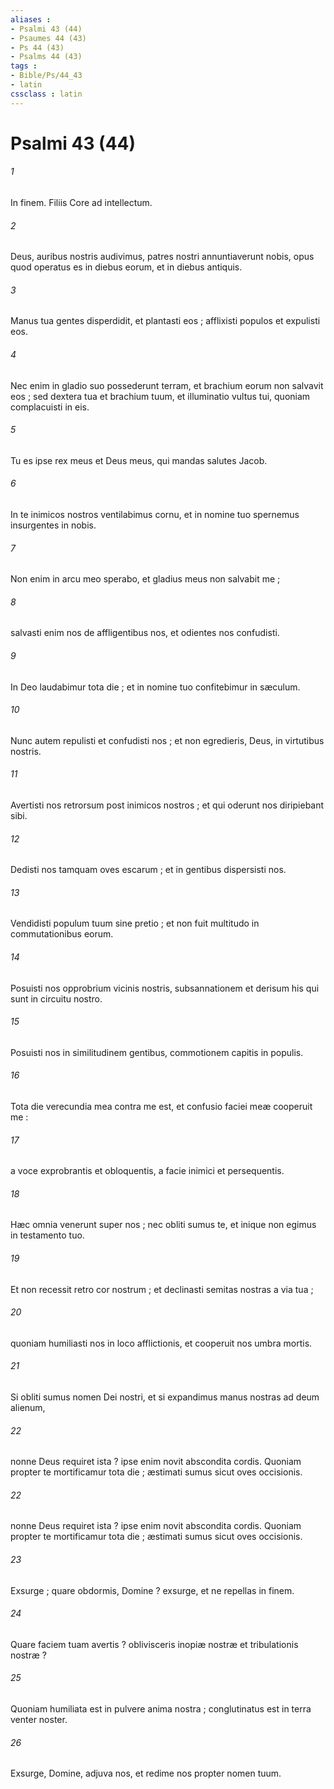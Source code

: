 ```yaml
---
aliases : 
- Psalmi 43 (44)
- Psaumes 44 (43)
- Ps 44 (43)
- Psalms 44 (43)
tags : 
- Bible/Ps/44_43
- latin
cssclass : latin
---
```


# Psalmi 43 (44)

###### 1
In finem. Filiis Core ad intellectum.
###### 2
Deus, auribus nostris audivimus, patres nostri annuntiaverunt nobis, opus quod operatus es in diebus eorum, et in diebus antiquis.
###### 3
Manus tua gentes disperdidit, et plantasti eos ; afflixisti populos et expulisti eos.
###### 4
Nec enim in gladio suo possederunt terram, et brachium eorum non salvavit eos ; sed dextera tua et brachium tuum, et illuminatio vultus tui, quoniam complacuisti in eis.
###### 5
Tu es ipse rex meus et Deus meus, qui mandas salutes Jacob.
###### 6
In te inimicos nostros ventilabimus cornu, et in nomine tuo spernemus insurgentes in nobis.
###### 7
Non enim in arcu meo sperabo, et gladius meus non salvabit me ;
###### 8
salvasti enim nos de affligentibus nos, et odientes nos confudisti.
###### 9
In Deo laudabimur tota die ; et in nomine tuo confitebimur in sæculum.
###### 10
Nunc autem repulisti et confudisti nos ; et non egredieris, Deus, in virtutibus nostris.
###### 11
Avertisti nos retrorsum post inimicos nostros ; et qui oderunt nos diripiebant sibi.
###### 12
Dedisti nos tamquam oves escarum ; et in gentibus dispersisti nos.
###### 13
Vendidisti populum tuum sine pretio ; et non fuit multitudo in commutationibus eorum.
###### 14
Posuisti nos opprobrium vicinis nostris, subsannationem et derisum his qui sunt in circuitu nostro.
###### 15
Posuisti nos in similitudinem gentibus, commotionem capitis in populis.
###### 16
Tota die verecundia mea contra me est, et confusio faciei meæ cooperuit me :
###### 17
a voce exprobrantis et obloquentis, a facie inimici et persequentis.
###### 18
Hæc omnia venerunt super nos ; nec obliti sumus te, et inique non egimus in testamento tuo.
###### 19
Et non recessit retro cor nostrum ; et declinasti semitas nostras a via tua ;
###### 20
quoniam humiliasti nos in loco afflictionis, et cooperuit nos umbra mortis.
###### 21
Si obliti sumus nomen Dei nostri, et si expandimus manus nostras ad deum alienum,
###### 22
nonne Deus requiret ista ? ipse enim novit abscondita cordis. Quoniam propter te mortificamur tota die ; æstimati sumus sicut oves occisionis.
###### 22
nonne Deus requiret ista ? ipse enim novit abscondita cordis. Quoniam propter te mortificamur tota die ; æstimati sumus sicut oves occisionis.
###### 23
Exsurge ; quare obdormis, Domine ? exsurge, et ne repellas in finem.
###### 24
Quare faciem tuam avertis ? oblivisceris inopiæ nostræ et tribulationis nostræ ?
###### 25
Quoniam humiliata est in pulvere anima nostra ; conglutinatus est in terra venter noster.
###### 26
Exsurge, Domine, adjuva nos, et redime nos propter nomen tuum.
